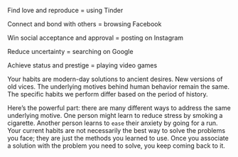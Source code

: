 Find love and reproduce = using Tinder

Connect and bond with others = browsing Facebook

Win social acceptance and approval = posting on Instagram

Reduce uncertainty = searching on Google

Achieve status and prestige = playing video games

Your habits are modern-day solutions to ancient desires. New
versions of old vices. The underlying motives behind human behavior
remain the same. The specific habits we perform differ based on the
period of history.

Here’s the powerful part: there are many different ways to address
the same underlying motive. One person might learn to reduce stress
by smoking a cigarette. Another person learns to `ease` their anxiety by
going for a run. Your current habits are not necessarily the best way to
solve the problems you face; they are just the methods you learned to
use. Once you associate a solution with the problem you need to solve,
you keep coming back to it.